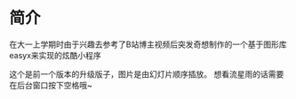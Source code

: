 # 简介
在大一上学期时由于兴趣去参考了B站博主视频后突发奇想制作的一个基于图形库easyx来实现的炫酷小程序

这个是前一个版本的升级版子，图片是由幻灯片顺序插放。
想看流星雨的话需要在后台窗口按下空格哦~
